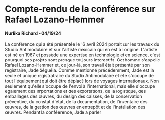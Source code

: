 # Compte-rendu de la conférence sur Rafael Lozano-Hemmer
#### Nurlika Richard - 04/19/24

La conférence qui a été présentée le 16 avril 2024 portait sur les travaux du Studio Antimodulaire et sur l'artiste mexicain qui en est à l'origine. L'artiste est né en 1967 et possède une expertise en technologie et en science, c'est pourquoi ses projets sont presque toujours interactifs. Cet homme s'appelle Rafael Lozano-Hemmer et, ce jour-là, son travail était présenté par son registraire, Jade Séguéla. Comme mentionné précédemment, Jade est la seule et unique registratraire du Studio Antimodulaire et elle s'occupe de tout l'équipement qui doit être déplacé lors de voyages internationaux. Non seulement qu'elle s'occupe de l'envoi à l'international, mais elle s'occupe également des importations et des exportations, de la logistique, des emballages des œuvres, du design des caisses, de la conservation préventive, du constat d'état, de la documentation, de l'inventaire des œuvres, de la gestion des œuvres en entrepôt et de l'installation des œuvres. Pendant la conféerence, Jade a parler 
